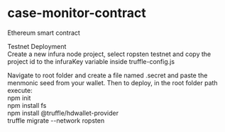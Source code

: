 # case-monitor-contract
Ethereum smart contract

Testnet Deployment  
Create a new infura node project, select ropsten testnet and copy the project id to the infuraKey variable inside truffle-config.js

Navigate to root folder and create a file named .secret and paste the menmonic seed from your wallet.
Then to deploy, in the root folder path execute:  
npm init  
npm install fs  
npm install @truffle/hdwallet-provider  
truffle migrate --network ropsten  
